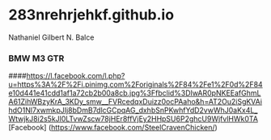 # 283nrehrjehkf.github.io
Nathaniel Gilbert N. Balce
### **BMW M3 GTR**
####https://l.facebook.com/l.php?u=https%3A%2F%2Fi.pinimg.com%2Foriginals%2F84%2Fe1%2F0d%2F84e10d441e41cdd1af1a72cb2b00a8cb.jpg%3Ffbclid%3DIwAR0pNKEEafGhmLA61ZihWBzyKrA_3KDy_smw__FVRcedqxDuizz0ocPAaho&h=AT2Ou2iSgKVAihdO1Nl7xwmkpJIj8bDmB7dlcGCpqAG_dxhbSnPKwhfYdD2vwWhJ0aKx4L_WtwjkJ8i2s5kJl0LTvwZscw78jHEr8ffVjEy2HHpSU6P2ghcU9WjfvlHWk0TA
[Facebook] (https://www.facebook.com/SteelCravenChicken/)
